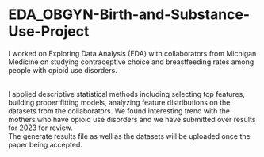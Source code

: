# EDA_OBGYN-Birth-and-Substance-Use-Project

I worked on Exploring Data Analysis (EDA) with collaborators from Michigan Medicine on studying contraceptive choice and breastfeeding rates among people with opioid use disorders.

<br>
I applied descriptive statistical methods including selecting top features, building proper fitting models, analyzing feature distributions on the datasets from the collaborators. We found interesting trend with the mothers who have opioid use disorders and we have submitted over results for 2023 for review.

<br>
The generate results file as well as the datasets will be uploaded once the paper being accepted.
